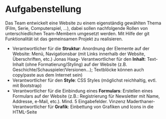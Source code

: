 # Aufgabenstellung

Das Team entwickelt eine Website zu einem eigenständig gewählten Thema (Film, Serie, Computerspiel, ...), dabei sollen nachfolgende Rollen von unterschiedlichen Team-Membern umgesetzt werden. Mit Hilfe der git Funktionalität ist das gemeinsamen Projekt zu realisieren.

- Verantwortlicher für die **Struktur**: Anordnung der Elemente auf der Website: Menü, Navigationsbar
  (mit Links innerhalb der Website, Überschriften, etc.)
Jonas Haag- Verantwortlicher für den **Inhalt**: Text-Inhalt (ohne Formatierung/Styling) auf der Website
  (z.B. Geschichte/Schauspieler/Versionen...); Textblöcke können auch copy/paste aus dem Internet sein)
- Verantwortlicher für den **Style**: CSS Styles (möglichst reichhaltig, evtl. mit Bootstrap)
- Verantwortlicher für die Einbindung eines **Formulars**: Erstellen eines Formulars auf der Website (z.B.: Registrierung
  für Newsletter mit Name, Addresse, e-Mail, etc.). Mind. 5 Eingabefelder.
Vinzenz Maderthaner- Verantwortlicher für **Grafik**: Einbettung von Grafiken und Icons in die HTML-Seite
